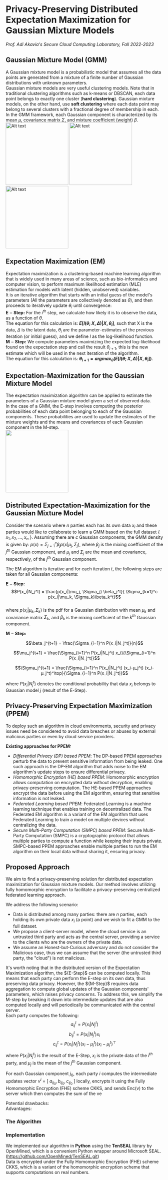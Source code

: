 # Privacy-Preserving Distributed Expectation Maximization for Gaussian Mixture Models  
*Prof. Adi Akavia's Secure Cloud Computing Laboratory, Fall 2022-2023*

## Gaussian Mixture Model (GMM) 
A Gaussian mixture model is a probabilistic model that assumes all the data points are generated from a mixture of a finite number of Gaussian distributions with unknown parameters.  
Gaussian mixture models are very useful clustering models. Note that in traditional clustering algorithms such as k-means or DBSCAN, each data point belongs to exactly one cluster (**hard clustering**). Gaussian mixture models, on the other hand, use **soft clustering** where each data point may belong to several clusters with a fractional degree of membership in each.  
In the GMM framework, each Gaussian component is characterized by its mean $\mu$, covariance matrix $\Sigma$, and mixture coefficient (weight) $\beta$.  
<img src="https://user-images.githubusercontent.com/100927079/220479823-2a37ddcf-bf37-40e5-af98-a3d6da368320.png" alt="Alt text" style="width:200px;height:200px;"> 
<img src="https://user-images.githubusercontent.com/100927079/220480649-b9bf4a5e-34b3-4ef8-bcb1-8db540f01e33.png" alt="Alt text" style="width:200px;height:200px;"> 
<img src="https://user-images.githubusercontent.com/100927079/220480758-d2949090-f2ae-42c7-8ae4-a7cace12a9ef.png" alt="Alt text" style="width:200px;height:200px;">  
  
## Expectation Maximization (EM)  
Expectation maximization is a clustering-based machine learning algorithm that is widely used in many areas of science, such as bio-informatics and computer vision, to perform maximum likelihood estimation (MLE) estimation for models with latent (hidden, unobserved) variables.  
It is an iterative algorithm that starts with an initial guess of the model's parameters (All the parameters are collectively denoted as $\theta$), and then proceeds to iteratively update $\theta_i$ until convergence:  
$\boldsymbol{E-Step:}$ For the $i^{th}$ step, we calculate how likely it is to observe the data, as a function of $\theta$.  
The equation for this calculation is: **$E[l(\theta; X, \Delta )|X, \theta_i]$**, such that X is the data, $\Delta$ is the latent data, $\theta_i$ are the parameter-estimates of the previous iteration (or initial guess), and we define $l$ as the log-likelihood function.  
$\boldsymbol{M-Step:}$ We compute parameters maximizing the expected log-likelihood found on the expectation step and call the result $\theta_{i+1}$, this is the new estimate which will be used in the next iteration of the algorithm.  
The equation for this calculation is: **$\theta_{i+1}=argmax_\theta(E[l(\theta; X, \Delta )|X, \theta_i])$**.  
  
## Expectation-Maximization for the Gaussian Mixture Model  
The expectation maximization algorithm can be applied to estimate the parameters of a Gaussian mixture model given a set of observed data.  
In the case of a GMM, the E-step involves computing the posterior probabilities of each data point belonging to each of the Gaussian components. These probabilities are used to update the estimates of the mixture weights and the means and covariances of each Gaussian component in the M-step.  
<img src="https://user-images.githubusercontent.com/100927079/221018152-9f641493-9db4-42f6-a7d6-4ec30a03dc50.gif" width="200" height="200" />


## Distributed Expectation-Maximization for the Gaussian Mixture Model  
Consider the scenario where $n$ parties each has its own data $x_i$ and these parties would like to collaborate to learn a GMM based on the full dataset { $x_1, x_2, ..., x_n$ }. Assuming there are $c$ Gaussian components, the GMM density is given by: $p(x)=\Sigma_{j=1}^c \beta_j p(x| \mu_j, \Sigma_j)$, where $\beta_j$ is the mixing coefficient of the $j^{th}$ Gaussian component, and $\mu_j$ and $\Sigma_j$ are the mean and covariance, respectively, of the $j^{th}$ Gaussian component.
  

The EM algorithm is iterative and for each iteration $t$, the following steps are taken for all Gaussian components:  
  
$\boldsymbol{E-Step:}$  
$$P(x_i|N_j^t) = \frac{p(x_i|\mu_j, \Sigma_j) \beta_j^t}{ \Sigma_{k=1}^c p(x_i|\mu_k, \Sigma_k)\beta_k^t}$$  
where $p(x_i|\mu_k, \Sigma_k)$ is the pdf for a Gaussian distribution with mean $\mu_k$ and covariance matrix $\Sigma_k$, and $\beta_k$ is the mixing coefficient of the $k^{th}$ Gaussian component.  
  
$\boldsymbol{M-Step:}$    

$$\beta_j^{t+1} = \frac{\Sigma_{i=1}^n P(x_i|N_j^t)}{n}$$   
  
$$\mu_j^{t+1} = \frac{\Sigma_{i=1}^n P(x_i|N_j^t) x_i}{\Sigma_{i=1}^n P(x_i|N_j^t)}$$  
  
$$\Sigma_j^{t+1} = \frac{\Sigma_{i=1}^n P(x_i|N_j^t) (x_i-μ_j^t) (x_i-μ_j^t)^\top}{\Sigma_{i=1}^n P(x_i|N_j^t)}$$  
  
where $P(x_i|N_j^t)$ denotes the conditional probability that data $x_i$ belongs to Gaussian model $j$ (result of the E-Step).  
  
  
## Privacy-Preserving Expectation Maximization (PPEM)  
To deploy such an algorithm in cloud environments, security and privacy issues need be considered to avoid data breaches or abuses by external malicious parties or even by cloud service providers.  
  
**Existing approaches for PPEM:**  
- *Differential Privacy (DP) based PPEM*: The DP-based PPEM approaches perturb the data to prevent sensitive information from being leaked. One such approach is the DP-EM algorithm that adds noise to the EM algorithm's update steps to ensure differential privacy.  
- *Homomorphic Encryption (HE) based PPEM*: Homomorphic encryption allows computation on encrypted data without decryption, enabling privacy-preserving computation. The HE-based PPEM approaches encrypt the data before using the EM algorithm, ensuring that sensitive information is not leaked.
- *Federated Learning based PPEM*: Federated Learning is a machine learning technique that enables training on decentralized data. The Federated EM algorithm is a variant of the EM algorithm that uses Federated Learning to train a model on multiple devices without centralizing the data.  
- *Secure Multi-Party Computation (SMPC) based PPEM*: Secure Multi-Party Computation (SMPC) is a cryptographic protocol that allows multiple parties to compute a function while keeping their inputs private. SMPC-based PPEM approaches enable multiple parties to run the EM algorithm on their local data without sharing it, ensuring privacy.


## Proposed Approach  
We aim to find a privacy-preserving solution for distributed expectation maximization for Gaussian mixture models. Our method involves utilizing fully homomorphic encryption to facilitate a privacy-preserving centralized federated learning approach.  
  
We address the following scenario:  
- Data is distributed among many parties: there are $n$ parties, each holding its own private data $x_i$ (a point) and we wish to fit a GMM to the full dataset.  
- We propose a client-server model, where the cloud service is an untrusted third party and acts as the central server, providing a service to the clients who are the owners of the private data.  
- We assume an Honest-but-Curious adversary and do not consider the Malicious case, thus we can assume that the server (the untrusted third party, the "cloud") is not mailcious.  
  
It's worth noting that in the distributed version of the Expectation Maximization algorithm, the $\{E-Step}$ can be computed locally. This means that each party can perform the E-step on its own data, thus preserving data privacy. However, the $\{M-Step}$ requires data aggregation to compute global updates of the Gaussian components' parameters, which raises privacy concerns. To address this, we simplify the M-step by breaking it down into intermediate updates that are also computed locally and will periodically be communicated with the central server.  
Each party computes the following:  
$$a_{ij}^t = P(x_i|N_j^t)$$ 
$$b_{ij}^t = P(x_i|N_j^t)x_i$$
$$c_{ij}^t = P(x_i|N_j^t)(x_i - \mu_j^t)(x_i - \mu_j^t)^\top$$  
  
where $P(x_i|N_j^t)$ is the result of the E-Step, $x_i$ is the private data of the $i^{th}$ party, and $\mu_j$ is the mean of the $j^{th}$ Gaussian component.  
  
For each Gaussian component $j_0$, each party $i$ computes the intermediate updates vector $v^i$ = [ $a_{ij_0}, b_{ij_0}, c_{ij_0}$ ] locally, encrypts it using the Fully Homomorphic Encryption (FHE) scheme CKKS, and sends Enc(v) to the server which then computes the sum of the ve

Potential drawbacks:  
Advantages:  
  
### The Algorithm  
  
### Implementation  
We implemented our algorithm in **Python** using the **TenSEAL** library by OpenMined, which is a convenient Python wrapper around Microsoft SEAL. (https://github.com/OpenMined/TenSEAL.git)  
Data is encrypted under the Fully Homomorphic Encryption (FHE) scheme CKKS, which is a variant of the homomorphic encryption scheme that supports computations on real numbers.  
 
